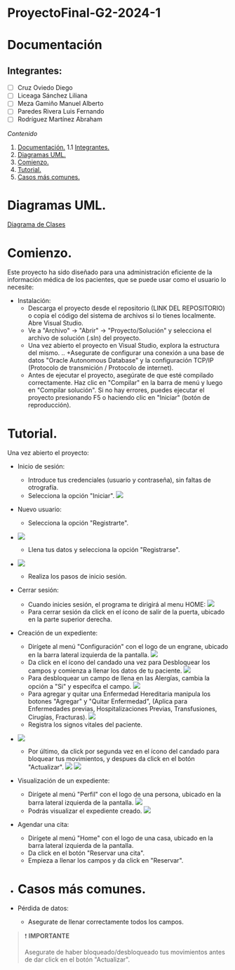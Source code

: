 # ProyectoFinal-G2-2024-1
# Documentación
## Integrantes: 
- [ ] Cruz Oviedo Diego
- [ ] Liceaga Sánchez Liliana
- [ ] Meza Gamiño Manuel Alberto 
- [ ] Paredes Rivera Luis Fernando
- [ ] Rodríguez Martínez Abraham

*Contenido*
1. [Documentación.](#documentación)
1.1 [Integrantes.](#integrantes)
2. [Diagramas UML.](#diagramas-uml)
3. [Comienzo.](#comienzo)
4. [Tutorial.](#tutorial)
5. [Casos más comunes.](#casos-más-comunes)

# Diagramas UML.
[Diagrama de Clases](https://imgur.com/ZE1ZsV8)
# Comienzo.
Este proyecto ha sido diseñado para una administración eficiente de la información médica de los pacientes, que se puede usar como el usuario lo necesite:
+ Instalación:
    + Descarga el proyecto desde el repositorio (LINK DEL REPOSITORIO) o copia el código del sistema de archivos si lo tienes localmente. Abre Visual Studio.
	+ Ve a "Archivo" -> "Abrir" -> "Proyecto/Solución" y selecciona el archivo de solución (.sln) del proyecto.
    + Una vez abierto el proyecto en Visual Studio, explora la estructura del mismo. ..
	+Asegurate de configurar una conexión a una base de datos "Oracle Autonomous Database" y la configuración TCP/IP (Protocolo de transmición / Protocolo de internet).
    + Antes de ejecutar el proyecto, asegúrate de que esté compilado correctamente. Haz clic en "Compilar" en la barra de menú y luego en "Compilar solución". Si no hay errores, puedes ejecutar el proyecto presionando F5 o haciendo clic en "Iniciar" (botón de reproducción).

# Tutorial.
Una vez abierto el proyecto:
+ Inicio de sesión:
	+ Introduce tus credenciales (usuario y contraseña), sin faltas de otrografía.
    + Selecciona la opción "Iniciar".
![](https://i.imgur.com/Upb8JA0.png)
+ Nuevo usuario: 
	+ Selecciona la opción "Registrarte".
+ ![](https://i.imgur.com/9EHHs0N.png)
	+ Llena tus datos y selecciona la opción "Registrarse".
 + ![](https://i.imgur.com/LdFgYK8.png)
	+ Realiza los pasos de inicio sesión. 
+ Cerrar sesión:
	+ Cuando inicies sesión, el programa te dirigirá al menu HOME: 
![](https://i.imgur.com/QIraGum.png)
	+ Para cerrar sesión da click en el ícono de salir de la puerta, ubicado en la parte superior derecha. 

+ Creación de un expediente:
	+ Dirígete al menú "Configuración" con el logo de un engrane, ubicado en la barra lateral izquierda de la pantalla. 
![](https://i.imgur.com/8P114QN.png)
	+ Da click en el ícono del candado una vez para Desbloquear los campos y comienza a llenar los datos de tu paciente.
![](https://i.imgur.com/9kA2l07.png)
	+ Para desbloquear un campo de llena en las Alergías, cambia la opción a "Si" y especifca el campo.
![](https://i.imgur.com/Rm6fUwY.png)
	+ Para agregar y quitar una Enfermedad Hereditaria manipula los botones "Agregar" y "Quitar Enfermedad", (Aplica para Enfermedades previas, Hospitalizaciones Previas, Transfusiones, Cirugías, Fracturas).
![](https://i.imgur.com/LdUtmI4.png)
	+ Registra los signos vitales del paciente.
+ ![](https://i.imgur.com/cEmJkvF.png)
	+ Por último, da click por segunda vez en el ícono del candado para bloquear tus movimientos, y despues da click en el botón "Actualizar".
![](https://i.imgur.com/YGq2tzo.png)
![](https://i.imgur.com/dUgls6r.png)

+ Visualización de un expediente:
	+ Dirígete al menú "Perfil" con el logo de una persona, ubicado en la barra lateral izquierda de la pantalla.
   ![](https://i.imgur.com/swAVclJ.png)
	+ Podrás visualizar el expediente creado.
![](https://i.imgur.com/CQwa1Sr.png)

+ Agendar una cita:
	+ Dirígete al menú "Home" con el logo de una casa, ubicado en la barra lateral izquierda de la pantalla. 
	+ Da click en el botón "Reservar una cita".
	+ Empieza a llenar los campos y da click en "Reservar".
 + # Casos más comunes.
+ Pérdida de datos:
    + Asegurate de llenar correctamente todos los campos.
> :heavy_exclamation_mark: **IMPORTANTE** 
>
> Asegurate de haber bloqueado/desbloqueado tus movimientos antes de dar click en el botón "Actualizar".
